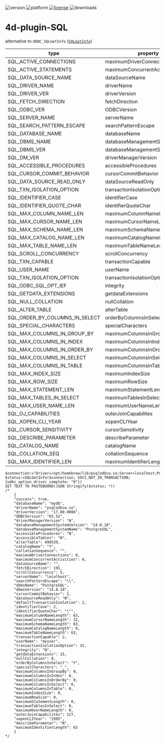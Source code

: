 ![version](https://img.shields.io/badge/version-20%2B-E23089)
![platform](https://img.shields.io/static/v1?label=platform&message=mac-intel%20|%20mac-arm%20|%20win-64&color=blue)
[![license](https://img.shields.io/github/license/miyako/4d-plugin-SQL)](LICENSE)
![downloads](https://img.shields.io/github/downloads/miyako/4d-plugin-SQL/total)

# 4d-plugin-SQL

alternative to `ODBC_SQLGetInfo` ([`SQLGetInfo`](https://learn.microsoft.com/en-us/sql/odbc/reference/syntax/sqlgetinfo-function?view=sql-server-ver17))

|type|property|value|
|-|-|-|
|SQL_ACTIVE_CONNECTIONS|maximumDriverConnections|0
|SQL_ACTIVE_STATEMENTS|maximumConcurrentActivities|1
|SQL_DATA_SOURCE_NAME|dataSourceName|2
|SQL_DRIVER_NAME|driverName|6
|SQL_DRIVER_VER|driverVersion|7
|SQL_FETCH_DIRECTION|fetchDirection|8
|SQL_ODBC_VER|ODBCVersion|10
|SQL_SERVER_NAME|serverName|13
|SQL_SEARCH_PATTERN_ESCAPE|searchPatternEscape|14
|SQL_DATABASE_NAME|databaseName|16
|SQL_DBMS_NAME|databaseManagementSystemName|17
|SQL_DBMS_VER|databaseManagementSystemVersion|18
|SQL_DM_VER|driverManagerVersion|19
|SQL_ACCESSIBLE_PROCEDURES|accessibleProcedures|20
|SQL_CURSOR_COMMIT_BEHAVIOR|cursorCommitBehavior|23
|SQL_DATA_SOURCE_READ_ONLY|dataSourceReadOnly|25
|SQL_TXN_ISOLATION_OPTION|transactionIsolationOption|26
|SQL_IDENTIFIER_CASE|identifierCase|28
|SQL_IDENTIFIER_QUOTE_CHAR|identifierQuoteChar|29
|SQL_MAX_COLUMN_NAME_LEN|maximumColumnNameLength|30
|SQL_MAX_CURSOR_NAME_LEN|maximumCursorNameLength|31
|SQL_MAX_SCHEMA_NAME_LEN|maximumSchemaNameLength|32
|SQL_MAX_CATALOG_NAME_LEN|maximumCatalogNameLength|34
|SQL_MAX_TABLE_NAME_LEN|maximumTableNameLength|35
|SQL_SCROLL_CONCURRENCY|scrollConcurrency|43
|SQL_TXN_CAPABLE|transactionCapable|46
|SQL_USER_NAME|userName|47
|SQL_TXN_ISOLATION_OPTION|transactionIsolationOption|72
|SQL_ODBC_SQL_OPT_IEF|integrity|73
|SQL_GETDATA_EXTENSIONS|getdataExtensions|81
|SQL_NULL_COLLATION|nullCollation|85
|SQL_ALTER_TABLE|alterTable|86
|SQL_ORDER_BY_COLUMNS_IN_SELECT|orderByColumnsInSelect|90
|SQL_SPECIAL_CHARACTERS|specialCharacters|94
|SQL_MAX_COLUMNS_IN_GROUP_BY|maximumColumnsInGroupBy|97
|SQL_MAX_COLUMNS_IN_INDEX|maximumColumnsInIndex|98
|SQL_MAX_COLUMNS_IN_ORDER_BY|maximumColumnsInOrderBy|99
|SQL_MAX_COLUMNS_IN_SELECT|maximumColumnsInSelect|100
|SQL_MAX_COLUMNS_IN_TABLE|maximumColumnsInTable|101
|SQL_MAX_INDEX_SIZE|maximumIndexSize|102
|SQL_MAX_ROW_SIZE|maximumRowSize|104
|SQL_MAX_STATEMENT_LEN|maximumStatementLength|105
|SQL_MAX_TABLES_IN_SELECT|maximumTablesInSelect|106
|SQL_MAX_USER_NAME_LEN|maximumUserNameLength|107
|SQL_OJ_CAPABILITIES|outerJoinCapabilites|115
|SQL_XOPEN_CLI_YEAR|xopenCLIYear|10000
|SQL_CURSOR_SENSITIVITY|cursorSensitivity|10001
|SQL_DESCRIBE_PARAMETER|describeParameter|10002
|SQL_CATALOG_NAME|catalogName|10003
|SQL_COLLATION_SEQ|collationSequence|10004
|SQL_MAX_IDENTIFIER_LEN|maximumIdentifierLength|10005


```4d
$connection:="Driver=/opt/homebrew/lib/psqlodbcw.so;Server=localhost;Port=5432;Database=mydb;UID=myuser;PWD=mypass;"
$status:=SQLGetInfo($connection; SOCI_NOT_IN_TRANSACTION; {odbc_option_driver_complete: "0"})
SET TEXT TO PASTEBOARD(JSON Stringify($status; *))
/*
	{
	"success": true,
	"databaseName": "mydb",
	"driverName": "psqlodbcw.so",
	"driverVersion": "17.00.0006",
	"ODBCVersion": "03.52",
	"driverManagerVersion": "N",
	"databaseManagementSystemVersion": "14.0.18",
	"databaseManagementSystemName": "PostgreSQL",
	"accessibleProcedures": "N",
	"accessibleTables": "N",
	"alterTable": 490539,
	"catalogName": "Y",
	"collationSequence": "",
	"maximumDriverConnections": 0,
	"maximumConcurrentActivities": 0,
	"dataSourceName": "",
	"fetchDirection": 191,
	"scrollConcurrency": 5,
	"serverName": "localhost",
	"searchPatternEscape": "\\",
	"dbmsName": "PostgreSQL",
	"dbmsVersion": "14.0.18",
	"cursorCommitBehavior": 2,
	"dataSourceReadOnly": "N",
	"defaultTransactionIsolation": 2,
	"identifierCase": 2,
	"identifierQuoteChar": "\"",
	"maximumColumnNameLength": 63,
	"maximumCursorNameLength": 32,
	"maximumSchemaNameLength": 63,
	"maximumCatalogNameLength": 0,
	"maximumTableNameLength": 63,
	"transactionCapable": 2,
	"userName": "myuser",
	"transactionIsolationOption": 15,
	"integrity": "N",
	"getdataExtensions": 15,
	"nullCollation": 0,
	"orderByColumnsInSelect": "Y",
	"specialCharacters": "_",
	"maximumColumnsInGroupBy": 0,
	"maximumColumnsInIndex": 0,
	"maximumColumnsInOrderBy": 0,
	"maximumColumnsInSelect": 0,
	"maximumColumnsInTable": 0,
	"maximumIndexSize": 0,
	"maximumRowSize": 0,
	"maximumStatementLength": 0,
	"maximumTablesInSelect": 0,
	"maximumUserNameLength": 0,
	"outerJoinCapabilites": 127,
	"xopenCLIYear": "1995",
	"describeParameter": "N",
	"maximumIdentifierLength": 63
	}
*/
```

